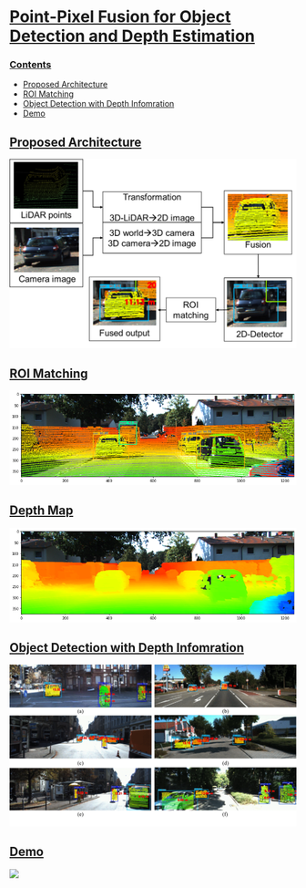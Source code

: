  # [Point-Pixel Fusion for Object Detection and Depth Estimation](https://ieeexplore.ieee.org/abstract/document/9902697/)

<p align="center">
	<a href="https://ieeexplore.ieee.org/abstract/document/9902697/">
</p>

### Contents
- Proposed Architecture
- ROI Matching
- Object Detection with Depth Infomration
- Demo

## Proposed Architecture

![](figures/Abstract.png)

## ROI Matching

![](figures/fusion.png)

## Depth Map

![](figures/depth.png)

## Object Detection with Depth Infomration

![](figures/results.gif)

## Demo

![](figures/Demo.gif)

